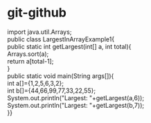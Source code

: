# git-github
import java.util.Arrays;  
public class LargestInArrayExample1{  
public static int getLargest(int[] a, int total){  
Arrays.sort(a);  
return a[total-1];  
}  
public static void main(String args[]){  
int a[]={1,2,5,6,3,2};  
int b[]={44,66,99,77,33,22,55};  
System.out.println("Largest: "+getLargest(a,6));  
System.out.println("Largest: "+getLargest(b,7));  
}}  
